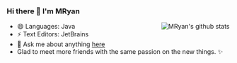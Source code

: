 ### Hi there 👋 I'm MRyan

<a href="https://github.com/anuraghazra/github-readme-stats">
  <img align="right" src="https://github-readme-stats.vercel.app/api?username=MRyan&show_icons=true&count_private=true&hide_border=true" alt="MRyan's github stats"/>
</a>


- 😄 Languages: Java
- ⚡ Text Editors:  JetBrains
- 💬 Ask me about anything [here](http://www.mryan.xyz/index.php/aboutme.html)
- Glad to meet more friends with the same passion on the new things. ✨

